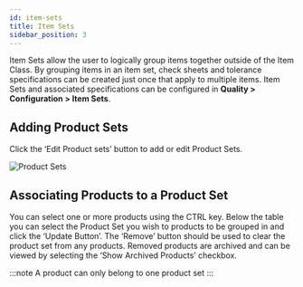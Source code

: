 ```yaml
---
id: item-sets
title: Item Sets
sidebar_position: 3
---
```

Item Sets allow the user to logically group items together outside of the Item Class. By grouping items in an item set, check sheets and tolerance specifications can be created just once that apply to multiple items. Item Sets and associated specifications can be configured in **Quality > Configuration > Item Sets**.

## Adding Product Sets

Click the ‘Edit Product sets’ button to add or edit Product Sets.

![Product Sets](/img/product-sets-1.png)


## Associating Products to a Product Set

You can select one or more products using the CTRL key. Below the table you can select the Product Set you wish to products to be grouped in and click the ‘Update Button’. The ‘Remove’ button should be used to clear the product set from any products. Removed products are archived and can be viewed by selecting the ‘Show Archived Products’ checkbox.

:::note
A product can only belong to one product set
:::
